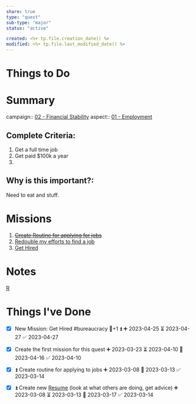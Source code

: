 ```yaml
---
share: true
type: "quest"
sub-type: "major"
status: "active"

created: <%+ tp.file.creation_date() %> 
modified: <%+ tp.file.last_modified_date() %>
---
```

 
 
# Things to Do


# Summary
campaign:: [02 - Financial Stability](./02%20-%20Financial%20Stability.md)
aspect:: [01 - Employment](./01%20-%20Employment.md)

## Complete Criteria:
1. Get a full time job
2. Get paid $100k a year
3. 

## Why is this important?:
Need to eat and stuff.
# Missions
1. ~~[Create Routine for applying for jobs](./Create%20Routine%20for%20applying%20for%20jobs.md)~~
2. [Redouble my efforts to find a job](./Redouble%20my%20efforts%20to%20find%20a%20job.md)
3. [Get Hired](./Get%20Hired.md)

# Notes
[R](R.md)
# Things I've Done
- [x] New Mission: Get Hired #bureaucracy 🥄+1 ⏫ ➕ 2023-04-25 ⏳ 2023-04-27 ✅ 2023-04-27
- [x] Create the first mission for this quest ➕ 2023-03-23 ⏳ 2023-04-10 📅 2023-04-16 ✅ 2023-04-10
- [x] ⏫ Create routine for applying to jobs ➕ 2023-03-08 📅 2023-03-13 ✅ 2023-03-14
- [x] ⏫ Create new [Resume](./Resume.md) (look at what others are doing, get advice) ➕ 2023-03-08 ⏳ 2023-03-13 📅 2023-03-17 ✅ 2023-03-14


